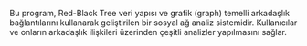 Bu program, Red-Black Tree veri yapısı ve grafik (graph) temelli arkadaşlık bağlantılarını kullanarak geliştirilen bir sosyal ağ analiz sistemidir. Kullanıcılar ve onların arkadaşlık ilişkileri üzerinden çeşitli analizler yapılmasını sağlar.
